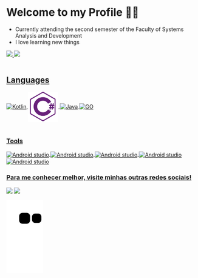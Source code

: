 # Welcome to my Profile 🤗🤗

- Currently attending the second semester of the Faculty of Systems Analysis and Development
- I love learning new things

<div>
  <a href="https://github.com/YlanzeY">
  <img height="220em" src="https://github-readme-stats.vercel.app/api?username=YlanzinhoY&show_icons=true&theme=radical&include_all_commits=true&count_private=true"/>
  <img height="400em" src="https://github-readme-stats.vercel.app/api/top-langs/?username=YlanzinhoY&langs_count=6&theme=radical"/>
</div>
<div style="display: inline_block"><br>
  <h2>Languages</h2>
  <img align="center" alt="Kotlin" height="80" width="80" src="https://cdn.jsdelivr.net/gh/devicons/devicon/icons/kotlin/kotlin-original.svg">
  <img align="center" alt="Csharp" height="80" width="80" src="https://raw.githubusercontent.com/devicons/devicon/master/icons/csharp/csharp-line.svg">
  <img align="center" alt="Java" height="80" width="80" src="https://cdn.jsdelivr.net/gh/devicons/devicon/icons/java/java-original.svg">
  <img align="center" alt="GO" height="80" width="80" src="https://cdn.jsdelivr.net/gh/devicons/devicon/icons/go/go-original.svg">
</div>

 <br>

<div>
  <h3>Tools</h3>
  <img align="center" alt="Android studio" height="80" width="80" src="https://cdn.jsdelivr.net/gh/devicons/devicon/icons/androidstudio/androidstudio-original.svg">
  <img align="center" alt="Android studio" height="80" width="80" src="https://cdn.jsdelivr.net/gh/devicons/devicon/icons/gradle/gradle-plain.svg">
   <img align="center" alt="Android studio" height="80" width="80" src="https://cdn.jsdelivr.net/gh/devicons/devicon/icons/vscode/vscode-original.svg">
  <img align="center" alt="Android studio" height="80" width="80" src="https://cdn.jsdelivr.net/gh/devicons/devicon/icons/intellij/intellij-original.svg">
  <img align="center" alt="Android studio" height="80" width="80" src="https://cdn.jsdelivr.net/gh/devicons/devicon/icons/docker/docker-original.svg">
</div>

  ### Para me conhecer melhor, visite minhas outras redes sociais!
 
<div> 
  <a href="https://www.instagram.com/enzo_lanzellotti/" target="_blank"><img src="https://img.shields.io/badge/-Instagram-%23E4405F?style=for-the-badge&logo=instagram&logoColor=white" target="_blank"></a>
  <a href="https://www.linkedin.com/in/enzolanzellotti/" target="_blank"><img src="https://img.shields.io/badge/-LinkedIn-%230077B5?style=for-the-badge&logo=linkedin&logoColor=white" target="_blank"></a> 
 
  ![Snake animation](https://github.com/YlanzinhoY/YlanzinhoY/blob/output/github-contribution-grid-snake.svg)

</div>
